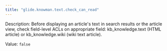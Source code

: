 ```yaml
---
title: "glide.knowman.text.check_can_read"
---
```


Description: Before displaying an article's text in search results or the article view, check field-level ACLs on appropriate field: kb_knowledge.text (HTML article) or kb_knowledge.wiki (wiki text article).

Value: `false`